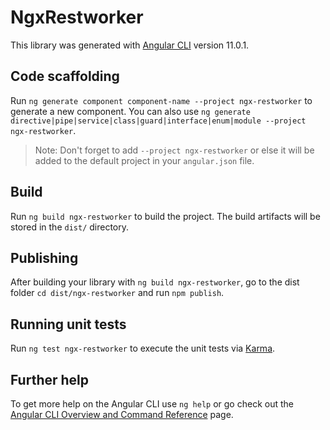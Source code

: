 # NgxRestworker

This library was generated with [Angular CLI](https://github.com/angular/angular-cli) version 11.0.1.

## Code scaffolding

Run `ng generate component component-name --project ngx-restworker` to generate a new component. You can also use `ng generate directive|pipe|service|class|guard|interface|enum|module --project ngx-restworker`.

> Note: Don't forget to add `--project ngx-restworker` or else it will be added to the default project in your `angular.json` file.

## Build

Run `ng build ngx-restworker` to build the project. The build artifacts will be stored in the `dist/` directory.

## Publishing

After building your library with `ng build ngx-restworker`, go to the dist folder `cd dist/ngx-restworker` and run `npm publish`.

## Running unit tests

Run `ng test ngx-restworker` to execute the unit tests via [Karma](https://karma-runner.github.io).

## Further help

To get more help on the Angular CLI use `ng help` or go check out the [Angular CLI Overview and Command Reference](https://angular.io/cli) page.
